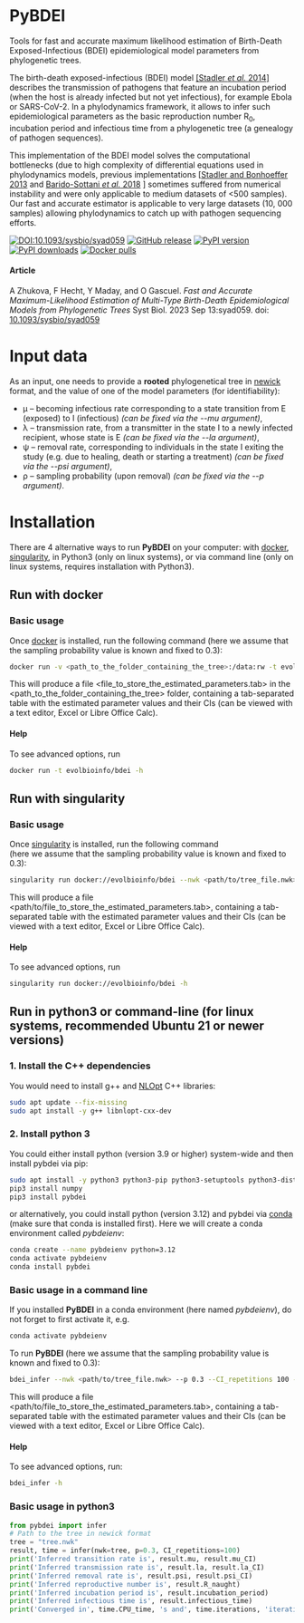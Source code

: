 # PyBDEI

Tools for fast and accurate maximum likelihood estimation
of Birth-Death Exposed-Infectious (BDEI) epidemiological
model parameters from phylogenetic trees.

The birth-death exposed-infectious (BDEI) model [[Stadler _et al._ 2014]](https://www.ncbi.nlm.nih.gov/pmc/articles/PMC4205153/) 
describes the transmission of pathogens 
that feature an incubation period (when the host is already infected but not yet infectious), 
for example Ebola or SARS-CoV-2. In a phylodynamics framework, it allows to infer such epidemiological
parameters as the basic reproduction number R<sub>0</sub>, incubation period and infectious time 
from a phylogenetic tree (a genealogy of pathogen sequences). 

This implementation of the BDEI model solves the computational bottlenecks (due to high complexity of differential equations used in phylodynamics models,
previous implementations [[Stadler and Bonhoeffer 2013](https://royalsocietypublishing.org/doi/10.1098/rstb.2012.0198) and [Barido-Sottani _et al._ 2018](https://doi.org/10.1101/440982) ] sometimes suffered from numerical instability and were only applicable to medium datasets of <500 samples). 
Our fast and accurate estimator is applicable to very large datasets (10, 000 samples) allowing phylodynamics to
catch up with pathogen sequencing efforts.



[![DOI:10.1093/sysbio/syad059](https://zenodo.org/badge/DOI/10.1093/sysbio/syad059.svg)](https://doi.org/10.1093/sysbio/syad059)
[![GitHub release](https://img.shields.io/github/v/release/evolbioinfo/bdei.svg)](https://github.com/evolbioinfo/bdei/releases)
[![PyPI version](https://badge.fury.io/py/pybdei.svg)](https://pypi.org/project/pybdei/)
[![PyPI downloads](https://shields.io/pypi/dm/pybdei)](https://pypi.org/project/pybdei/)
[![Docker pulls](https://img.shields.io/docker/pulls/evolbioinfo/bdei)](https://hub.docker.com/r/evolbioinfo/bdei/tags)


#### Article

A Zhukova, F Hecht, Y Maday, and O Gascuel. *Fast and Accurate Maximum-Likelihood Estimation of Multi-Type Birth-Death Epidemiological Models from Phylogenetic Trees* Syst Biol. 2023 Sep 13:syad059. doi: [10.1093/sysbio/syad059](https://doi.org/10.1093/sysbio/syad059)

# Input data
As an input, one needs to provide a **rooted** phylogenetical tree in [newick](https://en.wikipedia.org/wiki/Newick_format) format,
and the value of one of the model parameters (for identifiability):
* µ – becoming infectious rate corresponding to a state transition from E (exposed) to I (infectious) 
_(can be fixed via the --mu argument)_,
* λ – transmission rate, from a transmitter in the state I to a newly infected recipient, whose state is E 
_(can be fixed via the --la argument)_,
* ψ – removal rate, corresponding to individuals in the state I exiting the study 
(e.g. due to healing, death or starting a treatment) _(can be fixed via the --psi argument)_,
* ρ – sampling probability (upon removal) _(can be fixed via the --p argument)_.


# Installation

There are 4 alternative ways to run __PyBDEI__ on your computer: 
with [docker](https://www.docker.com/community-edition), 
[singularity](https://www.sylabs.io/singularity),
in Python3 (only on linux systems), or via command line (only on linux systems, requires installation with Python3).


## Run with docker

### Basic usage
Once [docker](https://www.docker.com/community-edition) is installed, run the following command 
(here we assume that the sampling probability value is known and fixed to 0.3):

```bash
docker run -v <path_to_the_folder_containing_the_tree>:/data:rw -t evolbioinfo/bdei --nwk /data/<tree_file.nwk> --p 0.3 --CI_repetitions 100 --log <file_to_store_the_estimated_parameters.tab>
```

This will produce a file <file_to_store_the_estimated_parameters.tab> in the <path_to_the_folder_containing_the_tree> folder,
 containing a tab-separated table with the estimated parameter values and their CIs (can be viewed with a text editor, Excel or Libre Office Calc).

#### Help

To see advanced options, run
```bash
docker run -t evolbioinfo/bdei -h
```

## Run with singularity

### Basic usage
Once [singularity](https://www.sylabs.io/guides/2.6/user-guide/quick_start.html#quick-installation-steps) is installed, 
run the following command  
(here we assume that the sampling probability value is known and fixed to 0.3):

```bash
singularity run docker://evolbioinfo/bdei --nwk <path/to/tree_file.nwk> --p 0.3 --CI_repetitions 100 --log <path/to/file_to_store_the_estimated_parameters.tab>
```

This will produce a file <path/to/file_to_store_the_estimated_parameters.tab>,
 containing a tab-separated table with the estimated parameter values and their CIs (can be viewed with a text editor, Excel or Libre Office Calc).


#### Help

To see advanced options, run
```bash
singularity run docker://evolbioinfo/bdei -h
```

## Run in python3 or command-line (for linux systems, recommended Ubuntu 21 or newer versions)

### 1. Install the C++ dependencies
You would need to install g++ and [NLOpt](https://nlopt.readthedocs.io/en/latest/) C++ libraries:

```bash
sudo apt update --fix-missing 
sudo apt install -y g++ libnlopt-cxx-dev
```

### 2. Install python 3

You could either install python (version 3.9 or higher) system-wide and then install pybdei via pip:
```bash
sudo apt install -y python3 python3-pip python3-setuptools python3-distutils
pip3 install numpy 
pip3 install pybdei
```

or alternatively, you could install python (version 3.12) and pybdei via [conda](https://conda.io/docs/) (make sure that conda is installed first). 
Here we will create a conda environment called _pybdeienv_:
```bash
conda create --name pybdeienv python=3.12
conda activate pybdeienv
conda install pybdei
```


### Basic usage in a command line
If you installed __PyBDEI__ in a conda environment (here named _pybdeienv_), do not forget to first activate it, e.g.

```bash
conda activate pybdeienv
```

To run __PyBDEI__
(here we assume that the sampling probability value is known and fixed to 0.3):

```bash
bdei_infer --nwk <path/to/tree_file.nwk> --p 0.3 --CI_repetitions 100 --log <path/to/file_to_store_the_estimated_parameters.tab>
```

This will produce a file <path/to/file_to_store_the_estimated_parameters.tab>,
 containing a tab-separated table with the estimated parameter values and their CIs (can be viewed with a text editor, Excel or Libre Office Calc).

#### Help

To see advanced options, run:
```bash
bdei_infer -h
```

### Basic usage in python3

```python
from pybdei import infer
# Path to the tree in newick format
tree = "tree.nwk"
result, time = infer(nwk=tree, p=0.3, CI_repetitions=100)
print('Inferred transition rate is', result.mu, result.mu_CI)
print('Inferred transmission rate is', result.la, result.la_CI)
print('Inferred removal rate is', result.psi, result.psi_CI)
print('Inferred reproductive number is', result.R_naught)
print('Inferred incubation period is', result.incubation_period)
print('Inferred infectious time is', result.infectious_time)
print('Converged in', time.CPU_time, 's and', time.iterations, 'iterations')
```
